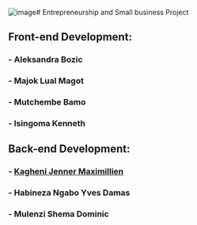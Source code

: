 ![image](https://github.com/jennermaxim/markethub/assets/117904654/a42ab1c9-fd58-40e1-9691-adb667479aa1)# Entrepreneurship and Small business Project

## Front-end Development:
### - Aleksandra Bozic
### - Majok Lual Magot
### - Mutchembe Bamo
### - Isingoma Kenneth


## Back-end Development:
### - <a href="https://github.com/jennermaxim" tagert="_blank">Kagheni Jenner Maximillien</a>
### - Habineza Ngabo Yves Damas
### - Mulenzi Shema Dominic
